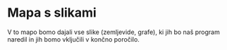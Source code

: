 # Mapa s slikami

V to mapo bomo dajali vse slike (zemljevide, grafe), ki jih bo naš program naredil in jih bomo vključili v končno poročilo.
